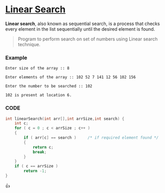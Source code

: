 [Linear Search](http://shivajivarma.com/code-base/2015/01/05/binary-search/)
=============

__Linear search__, also known as sequential search, is a process that checks every element in the list sequentially until the desired element is found.  

> Program to perform search on set of numbers using Linear search technique.

### Example
```
Enter size of the array :: 8
    
Enter elements of the array :: 102 52 7 141 12 56 102 156
    
Enter the number to be searched :: 102

102 is present at location 6.
```

### CODE
```c
int linearSearch(int arr[],int arrSize,int search) {
    int c;
    for ( c = 0 ; c < arrSize ; c++ )
    {
        if ( arr[c] == search )     /* if required element found */
        {
            return c;
            break;
        }
    }
    if ( c == arrSize )
        return -1;
}
```

:+1:
